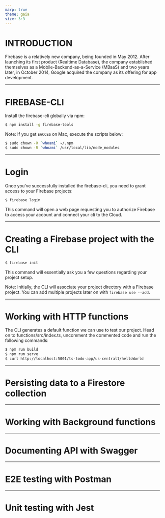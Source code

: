 ```yaml
---
marp: true
theme: gaia
size: 3:3
---
```


# INTRODUCTION

Firebase is a relatively new company, being founded in May 2012. After launching its first product (Realtime Database), the company established themselves as a Mobile-Backend-as-a-Service (MBaaS) and two years later, in October 2014, Google acquired the company as its offering for app development.

---

# FIREBASE-CLI

Install the firebase-cli globally via npm:
```bash
$ npm install -g firebase-tools
```
Note: If you get `EACCES` on Mac, execute the scripts below:
```bash
$ sudo chown -R `whoami` ~/.npm
$ sudo chown -R `whoami` /usr/local/lib/node_modules
```

---

# Login
Once you've successfully installed the firebase-cli, you need to grant access to your Firebase projects:

```bash
$ firebase login
```

This command will open a web page requesting you to authorize Firebase to access your account and connect your cli to the Cloud.

---

# Creating a Firebase project with the CLI

```bash
$ firebase init
```
This command will essentially ask you a few questions regarding your project setup. 

Note: Initially, the CLI will associate your project directory with a Firebase project. You can add multiple projects later on with `firebase use --add`.

---

# Working with HTTP functions

The CLI generates a default function we can use to test our project. 
Head on to functions/src/index.ts, uncomment the commented code and run the following commands:
```bash
$ npm run build
$ npm run serve
$ curl http://localhost:5001/ts-todo-app/us-central1/helloWorld
```

---

# Persisting data to a Firestore collection

---

# Working with Background functions

---

# Documenting API with Swagger

---

# E2E testing with Postman

---

# Unit testing with Jest



